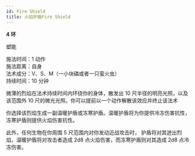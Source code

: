 ```yaml
---
id: Fire Shield
title: 火焰护盾Fire Shield
---
```


**4 环**

塑能

施法时间：1 动作  
施法距离：自身  
法术成分：V、S、M（一小块磷或者一只萤火虫）  
持续时间：10 分钟

微薄的烈焰在法术持续时间内环绕你的身体，散发出 10 尺半径的明亮光照，以及该范围外 10 尺的微光光照。你可以提前以一个动作解散该效应并终止该法术

你选择该烈焰生成一副温暖护盾或冻寒护盾。温暖护盾将为你提供冷冻伤害抗性，冻寒护盾则提供火焰伤害抗性。

此外，任何生物在你周围 5 尺范围内对你发动近战攻击时，
护盾将对其迸出烈焰，温暖护盾将对攻击者造成 2d8 点火焰伤害，而冻寒护盾则对其造成 2d8 点冷冻伤害。
